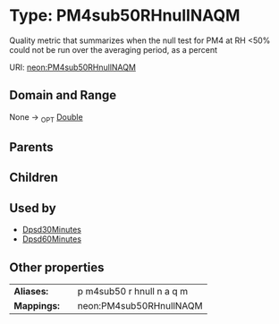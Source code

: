 
# Type: PM4sub50RHnullNAQM


Quality metric that summarizes when the null test for PM4 at RH <50% could not be run over the averaging period, as a percent

URI: [neon:PM4sub50RHnullNAQM](https://data.neonscience.org/PM4sub50RHnullNAQM)


## Domain and Range

None ->  <sub>OPT</sub> [Double](types/Double.md)

## Parents


## Children


## Used by

 * [Dpsd30Minutes](Dpsd30Minutes.md)
 * [Dpsd60Minutes](Dpsd60Minutes.md)

## Other properties

|  |  |  |
| --- | --- | --- |
| **Aliases:** | | p m4sub50 r hnull n a q m |
| **Mappings:** | | neon:PM4sub50RHnullNAQM |

